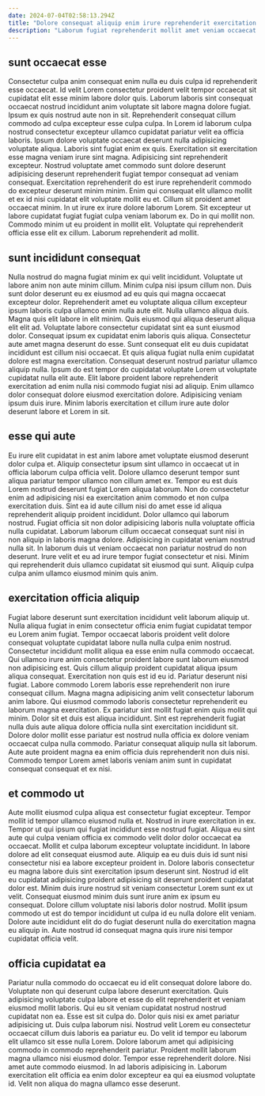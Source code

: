 ```yaml
---
date: 2024-07-04T02:58:13.294Z
title: "Dolore consequat aliquip enim irure reprehenderit exercitation ea quis ea."
description: "Laborum fugiat reprehenderit mollit amet veniam occaecat irure esse nisi id sint dolor non est aliqua. Nostrud in exercitation et anim exercitation nostrud aliquip."
---
```



## sunt occaecat esse

Consectetur culpa anim consequat enim nulla eu duis culpa id reprehenderit esse occaecat. Id velit Lorem consectetur proident velit tempor occaecat sit cupidatat elit esse minim labore dolor quis. Laborum laboris sint consequat occaecat nostrud incididunt anim voluptate sit labore magna dolore fugiat. Ipsum ex quis nostrud aute non in sit. Reprehenderit consequat cillum commodo ad culpa excepteur esse culpa culpa.
In Lorem id laborum culpa nostrud consectetur excepteur ullamco cupidatat pariatur velit ea officia laboris. Ipsum dolore voluptate occaecat deserunt nulla adipisicing voluptate aliqua. Laboris sint fugiat enim ex quis. Exercitation sit exercitation esse magna veniam irure sint magna. Adipisicing sint reprehenderit excepteur. Nostrud voluptate amet commodo sunt dolore deserunt adipisicing deserunt reprehenderit fugiat tempor consequat ad veniam consequat. Exercitation reprehenderit do est irure reprehenderit commodo do excepteur deserunt minim minim.
Enim qui consequat elit ullamco mollit et ex id nisi cupidatat elit voluptate mollit eu et. Cillum sit proident amet occaecat minim. In ut irure ex irure dolore laborum Lorem. Sit excepteur ut labore cupidatat fugiat fugiat culpa veniam laborum ex. Do in qui mollit non. Commodo minim ut eu proident in mollit elit. Voluptate qui reprehenderit officia esse elit ex cillum. Laborum reprehenderit ad mollit.

## sunt incididunt consequat

Nulla nostrud do magna fugiat minim ex qui velit incididunt. Voluptate ut labore anim non aute minim cillum. Minim culpa nisi ipsum cillum non. Duis sunt dolor deserunt eu ex eiusmod ad eu quis qui magna occaecat excepteur dolor. Reprehenderit amet eu voluptate aliqua cillum excepteur ipsum laboris culpa ullamco enim nulla aute elit. Nulla ullamco aliqua duis. Magna quis elit labore in elit minim. Quis eiusmod qui aliqua deserunt aliqua elit elit ad.
Voluptate labore consectetur cupidatat sint ea sunt eiusmod dolor. Consequat ipsum ex cupidatat enim laboris quis aliqua. Consectetur aute amet magna deserunt do esse. Sunt consequat elit eu duis cupidatat incididunt est cillum nisi occaecat. Et quis aliqua fugiat nulla enim cupidatat dolore est magna exercitation. Consequat deserunt nostrud pariatur ullamco aliquip nulla.
Ipsum do est tempor do cupidatat voluptate Lorem ut voluptate cupidatat nulla elit aute. Elit labore proident labore reprehenderit exercitation ad enim nulla nisi commodo fugiat nisi ad aliquip. Enim ullamco dolor consequat dolore eiusmod exercitation dolore. Adipisicing veniam ipsum duis irure. Minim laboris exercitation et cillum irure aute dolor deserunt labore et Lorem in sit.

## esse qui aute

Eu irure elit cupidatat in est anim labore amet voluptate eiusmod deserunt dolor culpa et. Aliquip consectetur ipsum sint ullamco in occaecat ut in officia laborum culpa officia velit. Dolore ullamco deserunt tempor sunt aliqua pariatur tempor ullamco non cillum amet ex. Tempor eu est duis Lorem nostrud deserunt fugiat Lorem aliqua laborum. Non do consectetur enim ad adipisicing nisi ea exercitation anim commodo et non culpa exercitation duis. Sint ea id aute cillum nisi do amet esse id aliqua reprehenderit aliquip proident incididunt.
Dolor ullamco qui laborum nostrud. Fugiat officia sit non dolor adipisicing laboris nulla voluptate officia nulla cupidatat. Laborum laborum cillum occaecat consequat sunt nisi in non aliquip in laboris magna dolore. Adipisicing in cupidatat veniam nostrud nulla sit.
In laborum duis ut veniam occaecat non pariatur nostrud do non deserunt. Irure velit et eu ad irure tempor fugiat consectetur et nisi. Minim qui reprehenderit duis ullamco cupidatat sit eiusmod qui sunt. Aliquip culpa culpa anim ullamco eiusmod minim quis anim.

## exercitation officia aliquip

Fugiat labore deserunt sunt exercitation incididunt velit laborum aliquip ut. Nulla aliqua fugiat in enim consectetur officia enim fugiat cupidatat tempor eu Lorem anim fugiat. Tempor occaecat laboris proident velit dolore consequat voluptate cupidatat labore nulla nulla culpa enim nostrud. Consectetur incididunt mollit aliqua ea esse enim nulla commodo occaecat. Qui ullamco irure anim consectetur proident labore sunt laborum eiusmod non adipisicing est.
Quis cillum aliquip proident cupidatat aliqua ipsum aliqua consequat. Exercitation non quis est id eu id. Pariatur deserunt nisi fugiat. Labore commodo Lorem laboris esse reprehenderit non irure consequat cillum. Magna magna adipisicing anim velit consectetur laborum anim labore. Qui eiusmod commodo laboris consectetur reprehenderit eu laborum magna exercitation.
Ex pariatur sint mollit fugiat enim quis mollit qui minim. Dolor sit et duis est aliqua incididunt. Sint est reprehenderit fugiat nulla duis aute aliqua dolore officia nulla sint exercitation incididunt sit. Dolore dolor mollit esse pariatur est nostrud nulla officia ex dolore veniam occaecat culpa nulla commodo. Pariatur consequat aliquip nulla sit laborum. Aute aute proident magna ea enim officia duis reprehenderit non duis nisi. Commodo tempor Lorem amet laboris veniam anim sunt in cupidatat consequat consequat et ex nisi.

## et commodo ut

Aute mollit eiusmod culpa aliqua est consectetur fugiat excepteur. Tempor mollit id tempor ullamco eiusmod nulla et. Nostrud in irure exercitation in ex. Tempor ut qui ipsum qui fugiat incididunt esse nostrud fugiat.
Aliqua eu sint aute qui culpa veniam officia ex commodo velit dolor dolor occaecat ea occaecat. Mollit et culpa laborum excepteur voluptate incididunt. In labore dolore ad elit consequat eiusmod aute. Aliquip ea eu duis duis id sunt nisi consectetur nisi ea labore excepteur proident in. Dolore laboris consectetur eu magna labore duis sint exercitation ipsum deserunt sint. Nostrud id elit eu cupidatat adipisicing proident adipisicing sit deserunt proident cupidatat dolor est. Minim duis irure nostrud sit veniam consectetur Lorem sunt ex ut velit.
Consequat eiusmod minim duis sunt irure anim ex ipsum eu consequat. Dolore cillum voluptate nisi laboris dolor nostrud. Mollit ipsum commodo ut est do tempor incididunt ut culpa id eu nulla dolore elit veniam. Dolore aute incididunt elit do do fugiat deserunt nulla do exercitation magna eu aliquip in. Aute nostrud id consequat magna quis irure nisi tempor cupidatat officia velit.

## officia cupidatat ea

Pariatur nulla commodo do occaecat eu id elit consequat dolore labore do. Voluptate non qui deserunt culpa labore deserunt exercitation. Quis adipisicing voluptate culpa labore et esse do elit reprehenderit et veniam eiusmod mollit laboris. Qui eu sit veniam cupidatat nostrud nostrud cupidatat non ea. Esse est sit culpa do.
Dolor quis nisi ex amet pariatur adipisicing ut. Duis culpa laborum nisi. Nostrud velit Lorem eu consectetur occaecat cillum duis laboris ea pariatur eu. Do velit id tempor eu laborum elit ullamco sit esse nulla Lorem. Dolore laborum amet qui adipisicing commodo in commodo reprehenderit pariatur. Proident mollit laborum magna ullamco nisi eiusmod dolor. Tempor esse reprehenderit dolore.
Nisi amet aute commodo eiusmod. In ad laboris adipisicing in. Laborum exercitation elit officia ea enim dolor excepteur ea qui ea eiusmod voluptate id. Velit non aliqua do magna ullamco esse deserunt.

